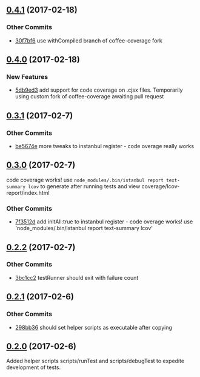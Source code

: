 ## [0.4.1](https://github.com/littlebee/bumble-test.git/compare/0.4.0...0.4.1) (2017-02-18)


### Other Commits
* [30f7bf6](https://github.com/littlebee/bumble-test.git/commit/30f7bf6a6242801f6fc01ed163d9481e8fea2ab9) use withCompiled branch of coffee-coverage fork

## [0.4.0](https://github.com/littlebee/bumble-test.git/compare/0.3.1...0.4.0) (2017-02-18)


### New Features
* [5db9ed3](https://github.com/littlebee/bumble-test.git/commit/5db9ed3c0681567969b8d9c70dcd13df021e3b57)  add support for code coverage on .cjsx files. Temporarily using custom fork of coffee-coverage awaiting pull request

## [0.3.1](https://github.com/littlebee/bumble-test.git/compare/0.3.0...0.3.1) (2017-02-7)


### Other Commits
* [be5674e](https://github.com/littlebee/bumble-test.git/commit/be5674e516f2de632838f3077623dc46d084e5e4) more tweaks to instanbul register - code overage really works

## [0.3.0](https://github.com/littlebee/bumble-test.git/compare/0.2.2...0.3.0) (2017-02-7)
code coverage works!  use `node_modules/.bin/istanbul report text-summary lcov` to generate after running tests and view coverage/lcov-report/index.html

### Other Commits
* [7f3512d](https://github.com/littlebee/bumble-test.git/commit/7f3512dc27b4bdb4f5c933efbaa4e3e795e323b7) add initAll:true to instanbul register - code overage works!  use 'node_modules/.bin/istanbul report text-summary lcov'

## [0.2.2](https://github.com/littlebee/bumble-test.git/compare/0.2.1...0.2.2) (2017-02-7)


### Other Commits
* [3bc1cc2](https://github.com/littlebee/bumble-test.git/commit/3bc1cc2d7bbf12226e3a175e2edd252d2dd92bd0) testRunner should exit with failure count

## [0.2.1](https://github.com/littlebee/bumble-test.git/compare/0.2.0...0.2.1) (2017-02-6)


### Other Commits
* [298bb36](https://github.com/littlebee/bumble-test.git/commit/298bb36b21e7215455432e3288831e8c5efafdd0) should set helper scripts as executable after copying

## [0.2.0](https://github.com/littlebee/bumble-test.git/compare/0.0.0...0.2.0) (2017-02-6)
Added helper scripts scripts/runTest and scripts/debugTest to expedite development of tests.

